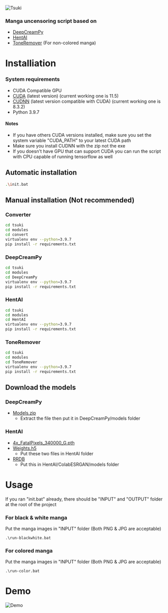 ![Tsuki](https://user-images.githubusercontent.com/77166960/154808873-1bdd3aab-1aa4-4fcd-a3e6-17dfcde3b720.png)


### Manga uncensoring script based on
- [DeepCreamPy](https://github.com/liaoxiong3x/DeepCreamPy)
- [HentAI](https://github.com/natethegreate/hent-AI)
- [ToneRemover](https://github.com/natethegreate/Screentone-Remover) (For non-colored manga)

# Installiation

### System requirements

- CUDA Compatible GPU
- [CUDA](https://developer.nvidia.com/cuda-downloads) (latest version) (current working one is 11.5)
- [CUDNN](https://developer.nvidia.com/rdp/cudnn-download) (latest version compatible with CUDA) (current working one is 8.3.2)
- Python 3.9.7

#### Notes

- If you have others CUDA versions installed, make sure you set the system variable "CUDA_PATH" to your latest CUDA path
- Make sure you install CUDNN with the zip not the exe
- If you doesn't have GPU that can support CUDA you can run the script with CPU capable of running tensorflow as well

## Automatic installation

```bash
.\init.bat
```

## Manual installation (Not recommended)

### Converter
```bash
cd tsuki
cd modules
cd convert
virtualenv env --python=3.9.7
pip install -r requirements.txt
```

### DeepCreamPy
```bash
cd tsuki
cd modules
cd DeepCreamPy
virtualenv env --python=3.9.7
pip install -r requirements.txt
```

### HentAI
```bash
cd tsuki
cd modules
cd HentAI
virtualenv env --python=3.9.7
pip install -r requirements.txt
```

### ToneRemover
```bash
cd tsuki
cd modules
cd ToneRemover
virtualenv env --python=3.9.7
pip install -r requirements.txt
```

## Download the models

### DeepCreamPy
  - [Models.zip](https://drive.google.com/file/d/1ZJ5x-lVnouTv-OL8jp_ClDD1A7QgDwoa/view?usp=sharing)
    - Extract the file then put it in DeepCreamPy/models folder

### HentAI
  - [4x_FatalPixels_340000_G.pth](https://de-next.owncube.com/index.php/s/mDGmi7NgdyyQRXL)
  - [Weights.h5](https://www.dropbox.com/s/zvf6vbx3hnm9r31/weights268.zip?dl=0)
    - Put these two files in HentAI folder
  - [RRDB](https://drive.google.com/file/d/1pJ_T-V1dpb1ewoEra1TGSWl5e6H7M4NN/view) 
    - Put this in HentAI/ColabESRGAN/models folder

# Usage

If you ran "init.bat" already, there should be "INPUT" and "OUTPUT" folder at the root of the project

### For black & white manga
Put the manga images in "INPUT" folder (Both PNG & JPG are acceptable)
```
.\run-blackwhite.bat
```

### For colored manga
Put the manga images in "INPUT" folder (Both PNG & JPG are acceptable)
```
.\run-color.bat
```

# Demo
![Demo](https://cdn.discordapp.com/attachments/858334807561863221/944618448540033064/test-output.png)
